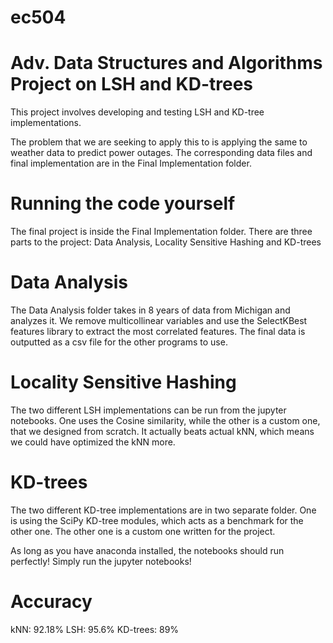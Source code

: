 # ec504
# Adv. Data Structures and Algorithms Project on LSH and KD-trees

This project involves developing and testing LSH and KD-tree implementations.

The problem that we are seeking to apply this to is applying the same to weather data to predict power outages. The corresponding data files and final implementation are in the Final Implementation folder.



# Running the code yourself

The final project is inside the Final Implementation folder. There are three parts to the project: Data Analysis, Locality Sensitive Hashing and KD-trees

# Data Analysis
The Data Analysis folder takes in 8 years of data from Michigan and analyzes it. We remove multicollinear variables and use the SelectKBest features library to extract the most correlated features. The final data is outputted as a csv file for the other programs to use.

# Locality Sensitive Hashing
The two different LSH implementations can be run from the jupyter notebooks. One uses the Cosine similarity, while the other is a custom one, that we designed from scratch. It actually beats actual kNN, which means we could have optimized the kNN more.

# KD-trees
The two different KD-tree implementations are in two separate folder. One is using the SciPy KD-tree modules, which acts as a benchmark for the other one. The other one is a custom one written for the project.

As long as you have anaconda installed, the notebooks should run perfectly! Simply run the jupyter notebooks!

# Accuracy
kNN: 92.18%
LSH: 95.6%
KD-trees: 89%
